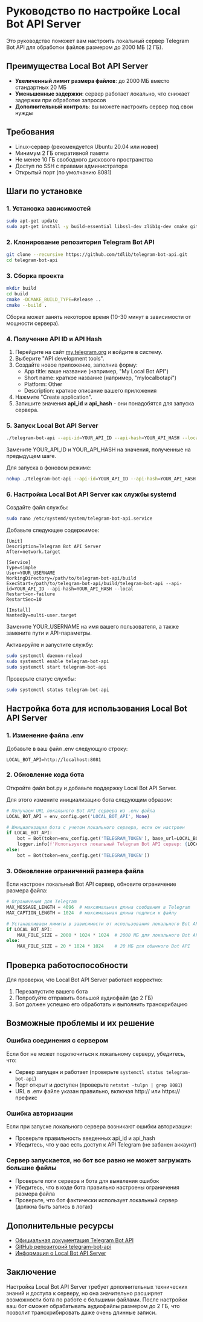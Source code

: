 # Руководство по настройке Local Bot API Server

Это руководство поможет вам настроить локальный сервер Telegram Bot API для обработки файлов размером до 2000 МБ (2 ГБ).

## Преимущества Local Bot API Server

- **Увеличенный лимит размера файлов**: до 2000 МБ вместо стандартных 20 МБ
- **Уменьшенные задержки**: сервер работает локально, что снижает задержки при обработке запросов
- **Дополнительный контроль**: вы можете настроить сервер под свои нужды

## Требования

- Linux-сервер (рекомендуется Ubuntu 20.04 или новее)
- Минимум 2 ГБ оперативной памяти
- Не менее 10 ГБ свободного дискового пространства
- Доступ по SSH с правами администратора
- Открытый порт (по умолчанию 8081)

## Шаги по установке

### 1. Установка зависимостей

```bash
sudo apt-get update
sudo apt-get install -y build-essential libssl-dev zlib1g-dev cmake git
```

### 2. Клонирование репозитория Telegram Bot API

```bash
git clone --recursive https://github.com/tdlib/telegram-bot-api.git
cd telegram-bot-api
```

### 3. Сборка проекта

```bash
mkdir build
cd build
cmake -DCMAKE_BUILD_TYPE=Release ..
cmake --build .
```

Сборка может занять некоторое время (10-30 минут в зависимости от мощности сервера).

### 4. Получение API ID и API Hash

1. Перейдите на сайт [my.telegram.org](https://my.telegram.org/) и войдите в систему.
2. Выберите "API development tools".
3. Создайте новое приложение, заполнив форму:
   - App title: ваше название (например, "My Local Bot API")
   - Short name: краткое название (например, "mylocalbotapi")
   - Platform: Other
   - Description: краткое описание вашего приложения
4. Нажмите "Create application".
5. Запишите значения **api_id** и **api_hash** - они понадобятся для запуска сервера.

### 5. Запуск Local Bot API Server

```bash
./telegram-bot-api --api-id=YOUR_API_ID --api-hash=YOUR_API_HASH --local
```

Замените YOUR_API_ID и YOUR_API_HASH на значения, полученные на предыдущем шаге.

Для запуска в фоновом режиме:

```bash
nohup ./telegram-bot-api --api-id=YOUR_API_ID --api-hash=YOUR_API_HASH --local > bot_api.log 2>&1 &
```

### 6. Настройка Local Bot API Server как службы systemd

Создайте файл службы:

```bash
sudo nano /etc/systemd/system/telegram-bot-api.service
```

Добавьте следующее содержимое:

```
[Unit]
Description=Telegram Bot API Server
After=network.target

[Service]
Type=simple
User=YOUR_USERNAME
WorkingDirectory=/path/to/telegram-bot-api/build
ExecStart=/path/to/telegram-bot-api/build/telegram-bot-api --api-id=YOUR_API_ID --api-hash=YOUR_API_HASH --local
Restart=on-failure
RestartSec=10

[Install]
WantedBy=multi-user.target
```

Замените YOUR_USERNAME на имя вашего пользователя, а также замените пути и API-параметры.

Активируйте и запустите службу:

```bash
sudo systemctl daemon-reload
sudo systemctl enable telegram-bot-api
sudo systemctl start telegram-bot-api
```

Проверьте статус службы:

```bash
sudo systemctl status telegram-bot-api
```

## Настройка бота для использования Local Bot API Server

### 1. Изменение файла .env

Добавьте в ваш файл .env следующую строку:

```
LOCAL_BOT_API=http://localhost:8081
```

### 2. Обновление кода бота

Откройте файл bot.py и добавьте поддержку Local Bot API Server. 

Для этого измените инициализацию бота следующим образом:

```python
# Получаем URL локального Bot API сервера из .env файла
LOCAL_BOT_API = env_config.get('LOCAL_BOT_API', None)

# Инициализация бота с учетом локального сервера, если он настроен
if LOCAL_BOT_API:
    bot = Bot(token=env_config.get('TELEGRAM_TOKEN'), base_url=LOCAL_BOT_API)
    logger.info(f'Используется локальный Telegram Bot API сервер: {LOCAL_BOT_API}')
else:
    bot = Bot(token=env_config.get('TELEGRAM_TOKEN'))
```

### 3. Обновление ограничений размера файла

Если настроен локальный Bot API сервер, обновите ограничение размера файла:

```python
# Ограничения для Telegram
MAX_MESSAGE_LENGTH = 4096  # максимальная длина сообщения в Telegram
MAX_CAPTION_LENGTH = 1024  # максимальная длина подписи к файлу

# Устанавливаем лимиты в зависимости от использования локального Bot API
if LOCAL_BOT_API:
    MAX_FILE_SIZE = 2000 * 1024 * 1024  # 2000 МБ для локального Bot API
else:
    MAX_FILE_SIZE = 20 * 1024 * 1024    # 20 МБ для обычного Bot API
```

## Проверка работоспособности

Для проверки, что Local Bot API Server работает корректно:

1. Перезапустите вашего бота
2. Попробуйте отправить большой аудиофайл (до 2 ГБ)
3. Бот должен успешно его обработать и выполнить транскрибацию

## Возможные проблемы и их решение

### Ошибка соединения с сервером

Если бот не может подключиться к локальному серверу, убедитесь, что:
- Сервер запущен и работает (проверьте `systemctl status telegram-bot-api`)
- Порт открыт и доступен (проверьте `netstat -tulpn | grep 8081`)
- URL в .env файле указан правильно, включая http:// или https:// префикс

### Ошибка авторизации

Если при запуске локального сервера возникают ошибки авторизации:
- Проверьте правильность введенных api_id и api_hash
- Убедитесь, что у вас есть доступ к API Telegram (не забанен аккаунт)

### Сервер запускается, но бот все равно не может загружать большие файлы

- Проверьте логи сервера и бота для выявления ошибок
- Убедитесь, что в коде бота правильно настроены ограничения размера файла
- Проверьте, что бот фактически использует локальный сервер (должна быть запись в логах)

## Дополнительные ресурсы

- [Официальная документация Telegram Bot API](https://core.telegram.org/bots/api)
- [GitHub репозиторий telegram-bot-api](https://github.com/tdlib/telegram-bot-api)
- [Информация о Local Bot API Server](https://core.telegram.org/bots/api#using-a-local-bot-api-server)

## Заключение

Настройка Local Bot API Server требует дополнительных технических знаний и доступа к серверу, но она значительно расширяет возможности бота по работе с большими файлами. После настройки ваш бот сможет обрабатывать аудиофайлы размером до 2 ГБ, что позволит транскрибировать даже очень длинные записи. 